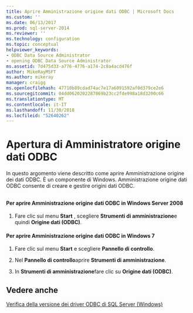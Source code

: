 ```yaml
---
title: Aprire Amministrazione origine dati ODBC | Microsoft Docs
ms.custom: ''
ms.date: 06/13/2017
ms.prod: sql-server-2014
ms.reviewer: ''
ms.technology: configuration
ms.topic: conceptual
helpviewer_keywords:
- ODBC Data Source Administrator
- opening ODBC Data Source Administrator
ms.assetid: 7d475d33-a776-4776-a174-2c8a4acd476f
author: MikeRayMSFT
ms.author: mikeray
manager: craigg
ms.openlocfilehash: 47710b89cdad74ac7e17a6091592af0d379ce2e6
ms.sourcegitcommit: 04dd0620202287869b23cc2fde998a18d3200c66
ms.translationtype: MT
ms.contentlocale: it-IT
ms.lasthandoff: 11/30/2018
ms.locfileid: "52640262"
---
```

# <a name="open-the-odbc-data-source-administrator"></a>Apertura di Amministratore origine dati ODBC
  In questo argomento viene descritto come aprire Amministrazione origine dei dati ODBC. È un componente di Windows. Amministrazione origine dati ODBC consente di creare e gestire origini dati ODBC.  
  
##  <a name="SSMSProcedure"></a>  
  
#### <a name="to-open-the-odbc-data-source-administrator-in-windows-server-2008"></a>Per aprire Amministrazione origine dati ODBC in Windows Server 2008  
  
1.  Fare clic sul menu **Start** , scegliere **Strumenti di amministrazione**e quindi **Origine dati (ODBC)**.  
  
#### <a name="to-open-the-odbc-data-source-administrator-in-windows-7"></a>Per aprire Amministrazione origine dati ODBC in Windows 7  
  
1.  Fare clic sul menu **Start** e scegliere **Pannello di controllo**.  
  
2.  Nel **Pannello di controllo**aprire **Strumenti di amministrazione**.  
  
3.  In **Strumenti di amministrazione**fare clic su **Origine dati (ODBC)**.  
  
## <a name="see-also"></a>Vedere anche  
 [Verifica della versione dei driver ODBC di SQL Server &#40;Windows&#41;](check-the-odbc-sql-server-driver-version-windows.md)  
  
  
